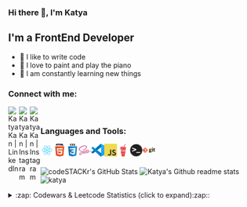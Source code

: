 ### Hi there 👋, I'm Katya

## I'm a FrontEnd Developer

- 💪 I like to write code
- 🎉 I love to paint and play the piano
- 🥅 I am constantly learning new things

### Connect with me:


[<img align="left" alt="KatyaKan | LinkedIn" width="22px" src="https://cdn.jsdelivr.net/npm/simple-icons@v3/icons/linkedin.svg" />][linkedin]
[<img align="left" alt="KatyaKan | Instagram" width="22px" src="https://cdn.jsdelivr.net/npm/simple-icons@v3/icons/instagram.svg" />][instagram]
[<img align="left" alt="KatyaKan | Instagram" width="22px" src="https://cdn.jsdelivr.net/npm/simple-icons@v3/icons/telegram.svg" />][telegram]
<br />

### Languages and Tools:

<img align="left" alt="React" width="26px" src="https://raw.githubusercontent.com/github/explore/80688e429a7d4ef2fca1e82350fe8e3517d3494d/topics/react/react.png" />
<img align="left" alt="HTML5" width="26px" src="https://raw.githubusercontent.com/github/explore/80688e429a7d4ef2fca1e82350fe8e3517d3494d/topics/html/html.png" />
<img align="left" alt="CSS3" width="26px" src="https://raw.githubusercontent.com/github/explore/80688e429a7d4ef2fca1e82350fe8e3517d3494d/topics/css/css.png" />
<img align="left" alt="Sass" width="26px" src="https://raw.githubusercontent.com/github/explore/80688e429a7d4ef2fca1e82350fe8e3517d3494d/topics/sass/sass.png" />
<img align="left" alt="Visual Studio Code" width="26px" src="https://raw.githubusercontent.com/github/explore/80688e429a7d4ef2fca1e82350fe8e3517d3494d/topics/visual-studio-code/visual-studio-code.png" />
<img align="left" alt="JavaScript" width="26px" src="https://raw.githubusercontent.com/github/explore/80688e429a7d4ef2fca1e82350fe8e3517d3494d/topics/javascript/javascript.png" />
<img align="left" alt="Visual Studio Code" width="26px" src="https://raw.githubusercontent.com/github/explore/80688e429a7d4ef2fca1e82350fe8e3517d3494d/topics/gulp/gulp.png" />
<img align="left" alt="Visual Studio Code" width="26px" src="https://raw.githubusercontent.com/github/explore/80688e429a7d4ef2fca1e82350fe8e3517d3494d/topics/terminal/terminal.png" />
<img align="left" alt="Visual Studio Code" width="26px" src="https://raw.githubusercontent.com/github/explore/80688e429a7d4ef2fca1e82350fe8e3517d3494d/topics/git/git.png" />
<br />
<br />



 <img  height="120em"  alt="codeSTACKr's GitHub Stats" src="https://github-readme-stats.vercel.app/api/top-langs/?username=katyakan&theme=jolly&langs_count=8&layout=compact" />  <img height="120em" src="https://github-readme-stats.vercel.app/api?username=katyakan&theme=jolly&show_icons=true" alt="Katya's Github readme stats"> <img height="120em" src="http://github-readme-streak-stats.herokuapp.com?user=katyakan&&theme=jolly&show_icons=true" alt="katya"/>


<details>
  <summary>:zap: Codewars & Leetcode Statistics (click to expand):zap::</summary>
   <br>
    
![leetcode](https://badges.peiyuan.ch/leetcode/Katya_kan/solved?difficulty=all) ![codewars](https://www.codewars.com/users/rsschool_eb945d8bcfc74012/badges/micro)
  
</details>



[linkedin]: https://www.linkedin.com/in/ekaterina-kan/
[instagram]: https://www.instagram.com/katyakan_/
[telegram]: https://t.me/kankatya/
